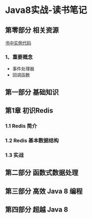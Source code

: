 # Java8实战-读书笔记

## 第零部分 相关资源
[书中实例代码]()

### 1、重要概念
+ 事件处理器
+ 回调函数

## 第一部分 基础知识

## 第1章 初识Redis

### 1.1 Redis 简介 


### 1.2 Redis 基本数据结构



### 1.3 实战


#### 

## 第二部分 函数式数据处理 
## 第三部分 高效 Java 8 编程
## 第四部分 超越 Java 8 

